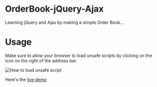# OrderBook-jQuery-Ajax
Learning jQuery and Ajax by making a simple Order Book...

# Usage
Make sure to allow your browser to load unsafe scripts by clicking on the icon on the right of the address bar.  

![How to load unsafe script](https://support.kounta.com/hc/en-us/article_attachments/202227724/Screenshot_2015-03-25_16.48.01.png "Load unsafe script")  
  
Here's the [live demo](https://rizwanahmed19.github.io/OrderBook-jQuery-Ajax/ "Live Demo")